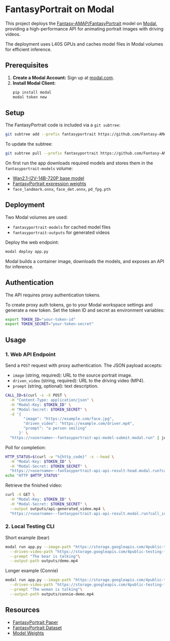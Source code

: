 # FantasyPortrait on Modal

This project deploys the [Fantasy-AMAP/FantasyPortrait](https://github.com/Fantasy-AMAP/fantasy-portrait) model on [Modal](https://modal.com), providing a high-performance API for animating portrait images with driving videos.

The deployment uses L40S GPUs and caches model files in Modal volumes for efficient inference.

## Prerequisites

1. **Create a Modal Account:** Sign up at [modal.com](https://modal.com).
2. **Install Modal Client:**
   ```bash
   pip install modal
   modal token new
   ```

## Setup

The FantasyPortrait code is included via a `git subtree`:

```bash
git subtree add --prefix fantasyportrait https://github.com/Fantasy-AMAP/fantasy-portrait main --squash
```

To update the subtree:

```bash
git subtree pull --prefix fantasyportrait https://github.com/Fantasy-AMAP/fantasy-portrait main --squash
```

On first run the app downloads required models and stores them in the `fantasyportrait-models` volume:

- [Wan2.1-I2V-14B-720P base model](https://huggingface.co/Wan-AI/Wan2.1-I2V-14B-720P)
- [FantasyPortrait expression weights](https://huggingface.co/acvlab/FantasyPortrait)
- `face_landmark.onnx`, `face_det.onnx`, `pd_fpg.pth`

## Deployment

Two Modal volumes are used:

- `fantasyportrait-models` for cached model files
- `fantasyportrait-outputs` for generated videos

Deploy the web endpoint:

```bash
modal deploy app.py
```

Modal builds a container image, downloads the models, and exposes an API for inference.

## Authentication

The API requires proxy authentication tokens.

To create proxy auth tokens, go to your Modal workspace settings and generate a new token. Set the token ID and secret as environment variables:

```bash
export TOKEN_ID="your-token-id"
export TOKEN_SECRET="your-token-secret"
```

## Usage

### 1. Web API Endpoint

Send a `POST` request with proxy authentication. The JSON payload accepts:

- `image` (string, required): URL to the source portrait image.
- `driven_video` (string, required): URL to the driving video (MP4).
- `prompt` (string, optional): text description.

```bash
CALL_ID=$(curl -s -X POST \
  -H "Content-Type: application/json" \
  -H "Modal-Key: $TOKEN_ID" \
  -H "Modal-Secret: $TOKEN_SECRET" \
  -d '{
        "image": "https://example.com/face.jpg",
        "driven_video": "https://example.com/driver.mp4",
        "prompt": "a person smiling"
      }' \
  "https://<username>--fantasyportrait-api-model-submit.modal.run" | jq -r '.call_id')
```

Poll for completion:

```bash
HTTP_STATUS=$(curl -w "%{http_code}" -s --head \
  -H "Modal-Key: $TOKEN_ID" \
  -H "Modal-Secret: $TOKEN_SECRET" \
  "https://<username>--fantasyportrait-api-api-result-head.modal.run?call_id=$CALL_ID")
echo "HTTP $HTTP_STATUS"
```

Retrieve the finished video:

```bash
curl -X GET \
  -H "Modal-Key: $TOKEN_ID" \
  -H "Modal-Secret: $TOKEN_SECRET" \
  --output outputs/api-generated_video.mp4 \
  "https://<username>--fantasyportrait-api-api-result.modal.run?call_id=$CALL_ID"
```

### 2. Local Testing CLI

Short example (bear)

```bash
modal run app.py --image-path "https://storage.googleapis.com/4public-testing-files4200/teddy-bear-smiling-small.png"\
  --driven-video-path "https://storage.googleapis.com/4public-testing-files4200/breakfast-club-with-driving-video.mp4"\
  --prompt "The bear is talking"\
  --output-path outputs/demo.mp4
```

Longer example (Connie)

```bash
modal run app.py --image-path "https://storage.googleapis.com/4public-testing-files4200/connie-country-club.png"\
  --driven-video-path "https://storage.googleapis.com/4public-testing-files4200/connie-driving-video-fps25.mp4"\
  --prompt "The woman is talking"\
  --output-path outputs/connie-demo.mp4
```

## Resources

- [FantasyPortrait Paper](https://arxiv.org/abs/2507.12956)
- [FantasyPortrait Dataset](https://huggingface.co/datasets/acvlab/FantasyPortrait-Multi-Expr)
- [Model Weights](https://huggingface.co/acvlab/FantasyPortrait)
